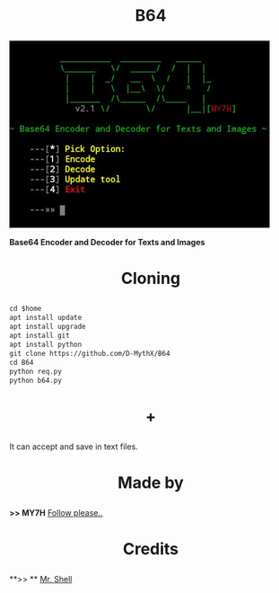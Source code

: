 # <p align="center"> B64 </p>

![](bs64.jpg)

**Base64 Encoder and Decoder for Texts and Images**

# <p align="center">Cloning</p>
```
cd $home
apt install update
apt install upgrade
apt install git
apt install python
git clone https://github.com/D-MythX/B64
cd B64
python req.py
python b64.py
```

# <p align="center"> + </p>
It can accept and save in text files.

# <p align="center">Made by </p>
**>>  MY7H**
<a href="https://github.com/D-MythX" >Follow please..<a>

# <p align="center">Credits</p>
**>>  **
<a href="https://github.com/TermuxHackz">Mr. Shell</a>

